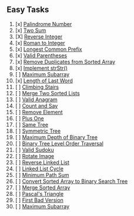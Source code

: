 ## Easy Tasks
1. [x] [Palindrome Number](https://leetcode.com/problems/palindrome-number/)
2. [x] [Two Sum](https://leetcode.com/problems/two-sum/)
3. [X] [Reverse Integer](https://leetcode.com/problems/reverse-integer/)
4. [x] [Roman to Integer](https://leetcode.com/problems/roman-to-integer/)
5. [x] [Longest Common Prefix](https://leetcode.com/problems/longest-common-prefix/)
6. [x] [Valid Parentheses](https://leetcode.com/problems/valid-parentheses/)
7. [x] [Remove Duplicates from Sorted Array](https://leetcode.com/problems/remove-duplicates-from-sorted-array/)
8. [x] [Implement strStr()](https://leetcode.com/problems/implement-strstr/)
9. [ ] [Maximum Subarray](https://leetcode.com/problems/maximum-subarray/)
10. [x] [Length of Last Word](https://leetcode.com/problems/length-of-last-word/)
11. [ ] [Climbing Stairs](https://leetcode.com/problems/climbing-stairs/)
12. [ ] [Merge Two Sorted Lists](https://leetcode.com/problems/merge-two-sorted-lists/)
13. [ ] [Valid Anagram](https://leetcode.com/problems/valid-anagram/)
14. [ ] [Count and Say](https://leetcode.com/problems/count-and-say/)
15. [ ] [Remove Element](https://leetcode.com/problems/remove-element/)
16. [ ] [Plus One](https://leetcode.com/problems/plus-one/)
17. [ ] [Same Tree](https://leetcode.com/problems/same-tree/)
18. [ ] [Symmetric Tree](https://leetcode.com/problems/symmetric-tree/)
19. [ ] [Maximum Depth of Binary Tree](https://leetcode.com/problems/maximum-depth-of-binary-tree/)
20. [ ] [Binary Tree Level Order Traversal](https://leetcode.com/problems/binary-tree-level-order-traversal/)
21. [ ] [Valid Sudoku](https://leetcode.com/problems/valid-sudoku/)
22. [ ] [Rotate Image](https://leetcode.com/problems/rotate-image/)
23. [ ] [Reverse Linked List](https://leetcode.com/problems/reverse-linked-list/)
24. [ ] [Linked List Cycle](https://leetcode.com/problems/linked-list-cycle/)
25. [ ] [Minimum Path Sum](https://leetcode.com/problems/minimum-path-sum/)
26. [ ] [Convert Sorted Array to Binary Search Tree](https://leetcode.com/problems/convert-sorted-array-to-binary-search-tree/)
27. [ ] [Merge Sorted Array](https://leetcode.com/problems/merge-sorted-array/)
28. [ ] [Pascal's Triangle](https://leetcode.com/problems/pascals-triangle/)
29. [ ] [First Bad Version](https://leetcode.com/problems/first-bad-version/)
30. [ ] [Maximum Subarray](https://leetcode.com/problems/maximum-subarray/)
